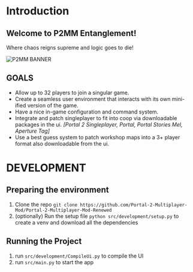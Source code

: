
# Introduction

## Welcome to P2MM Entanglement!

Where chaos reigns supreme and logic goes to die!

![P2MM BANNER](https://cdn.discordapp.com/attachments/839766490231078943/1116815097885634610/EntanglementBanner.png)

## GOALS

- Allow up to 32 players to join a singular game.
- Create a seamless user environment that interacts with its own mini-ified version of the game.
- Have a nice in-game configuration and command system.
- Integrate and patch singleplayer to fit into coop via downloadable packages in the ui. *[Portal 2 Singleplayer, Portal, Portal Stories Mel, Aperture Tag]*
- Use a best guess system to patch workshop maps into a 3+ player format also downloadable from the ui.

# DEVELOPMENT

## Preparing the environment

1. Clone the repo `git clone https://github.com/Portal-2-Multiplayer-Mod/Portal-2-Multiplayer-Mod-Renewed`
2. (optionally) Run the setup file `python src/development/setup.py` to create a venv and download all the dependencies

## Running the Project

1. run `src/development/CompileUi.py` to compile the UI
2. run `src/main.py` to start the app
